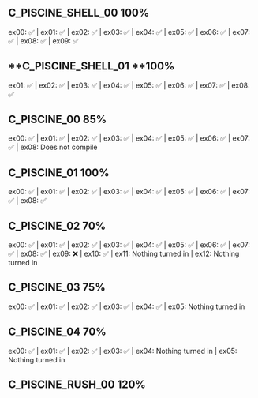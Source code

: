 **C_PISCINE_SHELL_00** 100% 
---
ex00: ✅ | ex01: ✅ | ex02: ✅ | ex03: ✅ | ex04: ✅ | ex05: ✅ | ex06: ✅ | ex07: ✅ | ex08: ✅ | ex09: ✅

**C_PISCINE_SHELL_01 **100% 
---
ex01: ✅ | ex02: ✅ | ex03: ✅ | ex04: ✅ | ex05: ✅ | ex06: ✅ | ex07: ✅ | ex08: ✅

**C_PISCINE_00** 85% 
---
ex00: ✅ | ex01: ✅ | ex02: ✅ | ex03: ✅ | ex04: ✅ | ex05: ✅ | ex06: ✅ | ex07: ✅ | ex08: Does not compile

**C_PISCINE_01** 100% 
---
ex00: ✅ | ex01: ✅ | ex02: ✅ | ex03: ✅ | ex04: ✅ | ex05: ✅ | ex06: ✅ | ex07: ✅ | ex08: ✅

**C_PISCINE_02** 70% 
---
ex00: ✅ | ex01: ✅ | ex02: ✅ | ex03: ✅ | ex04: ✅ | ex05: ✅ | ex06: ✅ | ex07: ✅ | ex08: ✅ | ex09: ❌ | ex10: ✅ | ex11: Nothing turned in | ex12: Nothing turned in

**C_PISCINE_03** 75% 
---
ex00: ✅ | ex01: ✅ | ex02: ✅ | ex03: ✅ | ex04: ✅ | ex05: Nothing turned in

**C_PISCINE_04** 70% 
---
ex00: ✅ | ex01: ✅ | ex02: ✅ | ex03: ✅ | ex04: Nothing turned in | ex05: Nothing turned in

**C_PISCINE_RUSH_00** 120%
---
